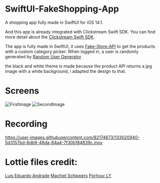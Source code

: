 # SwiftUI-FakeShopping-App
A shopping app fully made in SwiftUI for iOS 14.1.

And this app is already integrated with Clickstream Swift SDK. You can find more detail about the [Clickstream Swift SDK](https://github.com/awslabs/clickstream-swift).

The app is fully made in SwiftUI, it uses [Fake-Store-API](https://fakestoreapi.com/) to get the products with a custom category picker.
When logged in, a user is randomly generated by [Random User Generator](https://randomuser.me/)

the black and white theme is made because the product API returns a jpg image with a white background, i adapted the design to that.

# Screens
![FirstImage](https://user-images.githubusercontent.com/82174673/133019472-8c9fed6d-f4d3-408a-ae4d-4878f35c8ac9.png)
![SecondImage](https://user-images.githubusercontent.com/82174673/133019476-2d09b367-b317-4540-9ed2-86565ac725ed.png)
# Recording
https://user-images.githubusercontent.com/82174673/133020940-5d3157bd-8db9-48da-84a4-7f30b184839c.mov

# Lottie files credit:
[Luis Eduardo Andrade](https://lottiefiles.com/user/198076)
[Machiel Schippers](https://lottiefiles.com/74576-loading)
[Porhour LY ](https://lottiefiles.com/71390-shopping-cart-loader)







